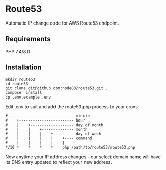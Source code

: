 # Route53

Automatic IP change code for AWS Route53 endpoint.

## Requirements

PHP 7.4/8.0

## Installation

```
mkdir route53
cd route53
git clone git@github.com:node83/route53.git .
composer install
cp .env.example .env
```
Edit .env to suit and add the route53.php process to your crons:

```
#----------------------------- minute
#    +------------------------ hour
#    |    +------------------- day of month
#    |    |    +-------------- month
#    |    |    |    +--------- day of week
#    |    |    |    |    +---- command
#    |    |    |    |    |
*/10 *    *    *    *    php /path/to/route53/route53.php
```

Now anytime your IP address changes - our select domain name will have
its DNS entry updated to reflect your new address.

